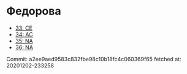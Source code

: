 # Федорова
- [33: CE](33.md)
- [34: AC](34.md)
- [35: NA](35.md)
- [36: NA](36.md)

Commit: a2ee9aed9583c832fbe98c10b18fc4c060369f65
 fetched at: 20201202-233258
